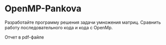 # OpenMP-Pankova
Разработайте программу решения задачи умножения матриц. Cравнить работу последовательного кода и кода с OpenMp.

Отчет в pdf-файле
